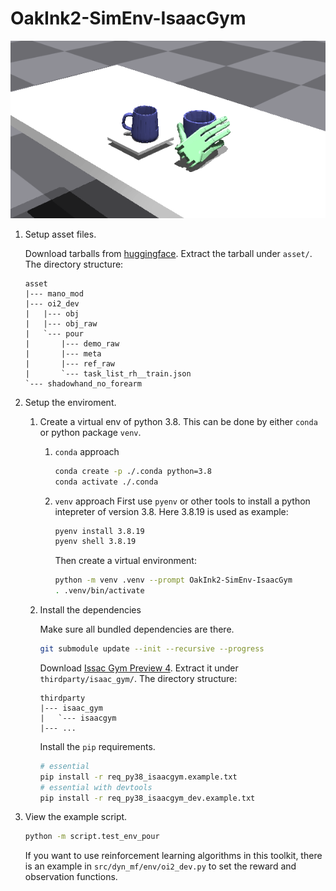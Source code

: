 # OakInk2-SimEnv-IsaacGym

<div align="center">
  <img src="./doc/set_pose.gif" alt="Example">
</div>

1. Setup asset files.

    Download tarballs from [huggingface](https://huggingface.co/kelvin34501/OakInk2-SimEnv-IsaacGym-Asset/blob/main/oi2_dev.tar.xz). Extract the tarball under `asset/`.
    The directory structure:
    ```
    asset
    |--- mano_mod
    |--- oi2_dev
    |   |--- obj
    |   |--- obj_raw
    |   `--- pour
    |       |--- demo_raw
    |       |--- meta
    |       |--- ref_raw
    |       `--- task_list_rh__train.json
    `--- shadowhand_no_forearm
    ```

2. Setup the enviroment.

    1. Create a virtual env of python 3.8. This can be done by either `conda` or python package `venv`.
    
        1. `conda` approach
            
            ```bash
            conda create -p ./.conda python=3.8
            conda activate ./.conda
            ```

        2. `venv` approach
            First use `pyenv` or other tools to install a python intepreter of version 3.8. Here 3.8.19 is used as example:

            ```bash
            pyenv install 3.8.19
            pyenv shell 3.8.19
            ```

            Then create a virtual environment:

            ```bash
            python -m venv .venv --prompt OakInk2-SimEnv-IsaacGym
            . .venv/bin/activate
            ```

    2. Install the dependencies

        Make sure all bundled dependencies are there.
        ```bash
        git submodule update --init --recursive --progress
        ```

        Download [Issac Gym Preview 4](https://developer.nvidia.com/isaac-gym). Extract it under `thirdparty/isaac_gym/`. The directory structure:
        ```
        thirdparty
        |--- isaac_gym
        |   `--- isaacgym
        |--- ...
        ```

        Install the `pip` requirements.
        ```bash
        # essential
        pip install -r req_py38_isaacgym.example.txt
        # essential with devtools
        pip install -r req_py38_isaacgym_dev.example.txt
        ```

3. View the example script.

    ```bash
    python -m script.test_env_pour
    ```

    If you want to use reinforcement learning algorithms in this toolkit, there is an example in `src/dyn_mf/env/oi2_dev.py` to set the reward and observation functions.